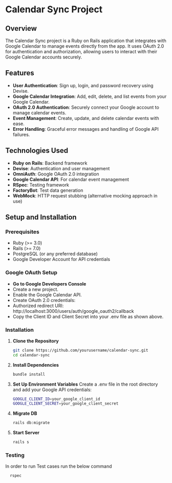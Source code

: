 # Calendar Sync Project

## Overview

The Calendar Sync project is a Ruby on Rails application that integrates with Google Calendar to manage events directly from the app. It uses OAuth 2.0 for authentication and authorization, allowing users to interact with their Google Calendar accounts securely.

## Features

- **User Authentication**: Sign up, login, and password recovery using Devise.
- **Google Calendar Integration**: Add, edit, delete, and list events from your Google Calendar.
- **OAuth 2.0 Authentication**: Securely connect your Google account to manage calendar events.
- **Event Management**: Create, update, and delete calendar events with ease.
- **Error Handling**: Graceful error messages and handling of Google API failures.

## Technologies Used

- **Ruby on Rails**: Backend framework
- **Devise**: Authentication and user management
- **OmniAuth**: Google OAuth 2.0 integration
- **Google Calendar API**: For calendar event management
- **RSpec**: Testing framework
- **FactoryBot**: Test data generation
- **WebMock**: HTTP request stubbing (alternative mocking approach in use)

## Setup and Installation


### Prerequisites

- Ruby (>= 3.0)
- Rails (>= 7.0)
- PostgreSQL (or any preferred database)
- Google Developer Account for API credentials

### Google OAuth Setup
- **Go to Google Developers Console**
- Create a new project.
- Enable the Google Calendar API.
- Create OAuth 2.0 credentials:
- Authorized redirect URI: http://localhost:3000/users/auth/google_oauth2/callback
- Copy the Client ID and Client Secret into your .env file as shown above.

### Installation

1. **Clone the Repository**
   ```bash
   git clone https://github.com/yourusername/calendar-sync.git
   cd calendar-sync
2. **Install Dependencies**
    ```bash
   bundle install
3. **Set Up Environment Variables**
   Create a .env file in the root directory and add your Google API credentials:
    ```bash
    GOOGLE_CLIENT_ID=your_google_client_id
    GOOGLE_CLIENT_SECRET=your_google_client_secret
4. **Migrate DB**
    ```bash
    rails db:migrate
5. **Start Server**
    ```bash
    rails s

### Testing

In order to run Test cases run the below command
  ```bash
    rspec

